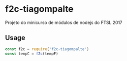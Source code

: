 # f2c-tiagompalte

Projeto do minicurso de módulos de nodejs do FTSL 2017

## Usage
```javascript
const f2c = require('f2c-tiagompalte')
const tempC = f2c(tempF)
```
